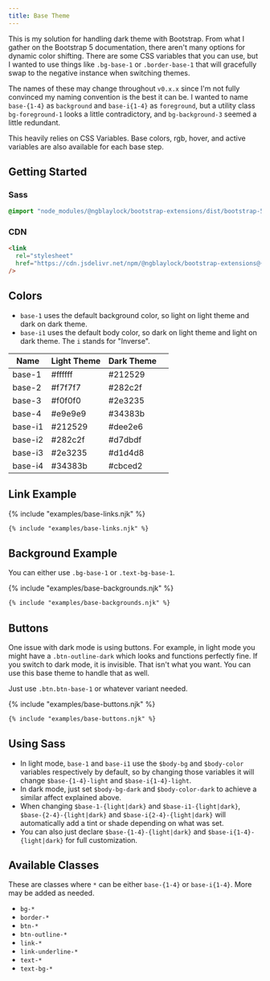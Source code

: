```yaml
---
title: Base Theme
---
```


This is my solution for handling dark theme with Bootstrap. From what I gather on the Bootstrap 5 documentation, there aren't many options for dynamic color shifting. There are some CSS variables that you can use, but I wanted to use things like `.bg-base-1` or `.border-base-1` that will gracefully swap to the negative instance when switching themes.

The names of these may change throughout `v0.x.x` since I'm not fully convinced my naming convention is the best it can be. I wanted to name `base-{1-4}` as `background` and `base-i{1-4}` as `foreground`, but a utility class `bg-foreground-1` looks a little contradictory, and `bg-background-3` seemed a little redundant.

This heavily relies on CSS Variables. Base colors, rgb, hover, and active variables are also available for each base step.

## Getting Started

### Sass

```scss
@import "node_modules/@ngblaylock/bootstrap-extensions/dist/bootstrap-5/scss/_base-theme.scss";
```

### CDN

```html
<link
  rel="stylesheet"
  href="https://cdn.jsdelivr.net/npm/@ngblaylock/bootstrap-extensions@{{pkg.version}}/dist/bootstrap-5/css/base-theme.min.css"
/>
```

## Colors

- `base-1` uses the default background color, so light on light theme and dark on dark theme.
- `base-i1` uses the default body color, so dark on light theme and light on dark theme. The `i` stands for "Inverse".

| Name    | Light Theme | Dark Theme |                                    |
| ------- | ----------- | ---------- | ---------------------------------- |
| base-1  | #ffffff     | #212529    | <div class="p-2 bg-base-1"></div>  |
| base-2  | #f7f7f7     | #282c2f    | <div class="p-2 bg-base-2"></div>  |
| base-3  | #f0f0f0     | #2e3235    | <div class="p-2 bg-base-3"></div>  |
| base-4  | #e9e9e9     | #34383b    | <div class="p-2 bg-base-4"></div>  |
| base-i1 | #212529     | #dee2e6    | <div class="p-2 bg-base-i1"></div> |
| base-i2 | #282c2f     | #d7dbdf    | <div class="p-2 bg-base-i2"></div> |
| base-i3 | #2e3235     | #d1d4d8    | <div class="p-2 bg-base-i3"></div> |
| base-i4 | #34383b     | #cbced2    | <div class="p-2 bg-base-i4"></div> |

## Link Example

{% include "examples/base-links.njk" %}

```html
{% include "examples/base-links.njk" %}
```

## Background Example

You can either use `.bg-base-1` or `.text-bg-base-1`.

{% include "examples/base-backgrounds.njk" %}

```html
{% include "examples/base-backgrounds.njk" %}
```

## Buttons

One issue with dark mode is using buttons. For example, in light mode you might have a `.btn-outline-dark` which looks and functions perfectly fine. If you switch to dark mode, it is invisible. That isn't what you want. You can use this base theme to handle that as well.

Just use `.btn.btn-base-1` or whatever variant needed.

{% include "examples/base-buttons.njk" %}

```html
{% include "examples/base-buttons.njk" %}
```

## Using Sass

- In light mode, `base-1` and `base-i1` use the `$body-bg` and `$body-color` variables respectively by default, so by changing those variables it will change `$base-{1-4}-light` and `$base-i{1-4}-light`.
- In dark mode, just set `$body-bg-dark` and `$body-color-dark` to achieve a similar affect explained above.
- When changing `$base-1-{light|dark}` and `$base-i1-{light|dark}`, `$base-{2-4}-{light|dark}` and `$base-i{2-4}-{light|dark}` will automatically add a tint or shade depending on what was set.
- You can also just declare `$base-{1-4}-{light|dark}` and `$base-i{1-4}-{light|dark}` for full customization.

## Available Classes

These are classes where `*` can be either `base-{1-4}` or `base-i{1-4}`. More may be added as needed.

- `bg-*`
- `border-*`
- `btn-*`
- `btn-outline-*`
- `link-*`
- `link-underline-*`
- `text-*`
- `text-bg-*`